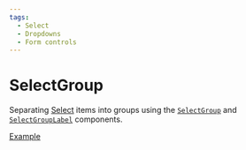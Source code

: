 ```yaml
---
tags:
  - Select
  - Dropdowns
  - Form controls
---
```


# SelectGroup

<div data-description>

Separating <a href="/components/select">Select</a> items into groups using the <a href="/reference/select-group"><code>SelectGroup</code></a> and <a href="/reference/select-group-label"><code>SelectGroupLabel</code></a> components.

</div>

<div data-tags></div>

<a href="./index.react.tsx" data-playground>Example</a>
